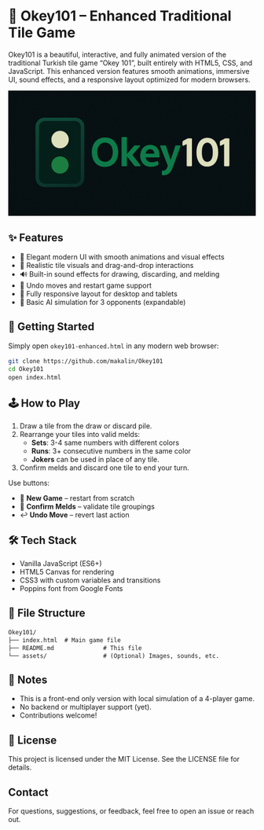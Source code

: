 # 🎲 Okey101 – Enhanced Traditional Tile Game

Okey101 is a beautiful, interactive, and fully animated version of the traditional Turkish tile game “Okey 101”, built entirely with HTML5, CSS, and JavaScript. This enhanced version features smooth animations, immersive UI, sound effects, and a responsive layout optimized for modern browsers.

![Okey101 Logo](okey_logo.png)

## ✨ Features

- 🎨 Elegant modern UI with smooth animations and visual effects
- 🧩 Realistic tile visuals and drag-and-drop interactions
- 🔊 Built-in sound effects for drawing, discarding, and melding
- 🔁 Undo moves and restart game support
- 📱 Fully responsive layout for desktop and tablets
- 🧠 Basic AI simulation for 3 opponents (expandable)

## 🚀 Getting Started

Simply open `okey101-enhanced.html` in any modern web browser:

```bash
git clone https://github.com/makalin/Okey101
cd Okey101
open index.html
```

## 🕹️ How to Play

1. Draw a tile from the draw or discard pile.
2. Rearrange your tiles into valid melds:
   - **Sets**: 3-4 same numbers with different colors
   - **Runs**: 3+ consecutive numbers in the same color
   - **Jokers** can be used in place of any tile.
3. Confirm melds and discard one tile to end your turn.

Use buttons:
- 🔄 **New Game** – restart from scratch
- 🧩 **Confirm Melds** – validate tile groupings
- ↩️ **Undo Move** – revert last action

## 🛠️ Tech Stack

- Vanilla JavaScript (ES6+)
- HTML5 Canvas for rendering
- CSS3 with custom variables and transitions
- Poppins font from Google Fonts

## 📂 File Structure

```
Okey101/
├── index.html  # Main game file
├── README.md              # This file
└── assets/                # (Optional) Images, sounds, etc.
```

## 📢 Notes

- This is a front-end only version with local simulation of a 4-player game.
- No backend or multiplayer support (yet).
- Contributions welcome!

## 📄 License

This project is licensed under the MIT License. See the LICENSE file for details.

## Contact

For questions, suggestions, or feedback, feel free to open an issue or reach out.
